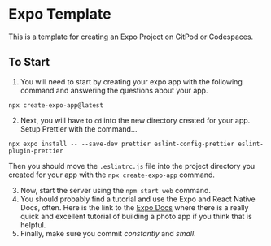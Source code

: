 # Expo Template

This is a template for creating an Expo Project on GitPod or Codespaces.

## To Start

1. You will need to start by creating your expo app with the following command and answering the questions about your app.

```
npx create-expo-app@latest
```

2. Next, you will have to `cd` into the new directory created for your app.
   Setup Prettier with the command...

```
npx expo install -- --save-dev prettier eslint-config-prettier eslint-plugin-prettier
```

Then you should move the `.eslintrc.js` file into the project directory you created for your app with the `npx create-expo-app` command.

3. Now, start the server using the `npm start web` command.
4. You should probably find a tutorial and use the Expo and React Native Docs, often. Here is the link to the [Expo Docs](https://docs.expo.dev) where there is a really quick and excellent tutorial of building a photo app if you think that is helpful.
5. Finally, make sure you commit _constantly_ and _small_.
